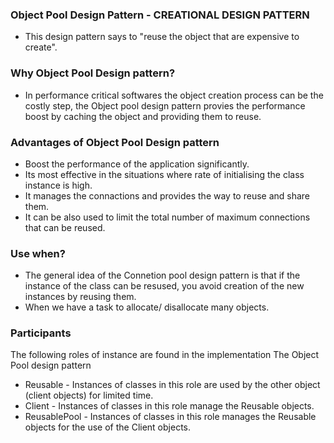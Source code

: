 ### Object Pool Design Pattern - CREATIONAL DESIGN PATTERN
* This design pattern says to "reuse the object that are expensive to create".

### Why Object Pool Design pattern?
* In performance critical softwares the object creation process can be the costly step, the Object pool design pattern provies the performance boost by caching the object and providing them to reuse.

### Advantages of Object Pool Design pattern
* Boost the performance of the application significantly.
* Its most effective in the situations where rate of initialising the class instance is high.
* It manages the connactions and provides the way to reuse and share them.
* It can be also used to limit the total number of maximum connections that can be reused.

### Use when?
* The general idea of the Connetion pool design pattern is that if the instance of the class can be resused, you avoid creation of the new instances by reusing them.
* When we have a task to allocate/ disallocate many objects.

### Participants
The following roles of instance are found in the implementation The Object Pool design pattern

* Reusable - Instances of classes in this role are used by the other object (client objects) for limited time.
* Client - Instances of classes in this role manage the Reusable objects.
* ReusablePool - Instances of classes in this role manages the Reusable objects for the use of the Client objects.

